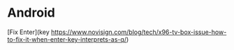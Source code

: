 Android
=======
[Fix Enter](key https://www.novisign.com/blog/tech/x96-tv-box-issue-how-to-fix-it-when-enter-key-interprets-as-q/)
